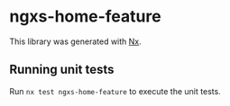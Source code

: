# ngxs-home-feature

This library was generated with [Nx](https://nx.dev).

## Running unit tests

Run `nx test ngxs-home-feature` to execute the unit tests.
